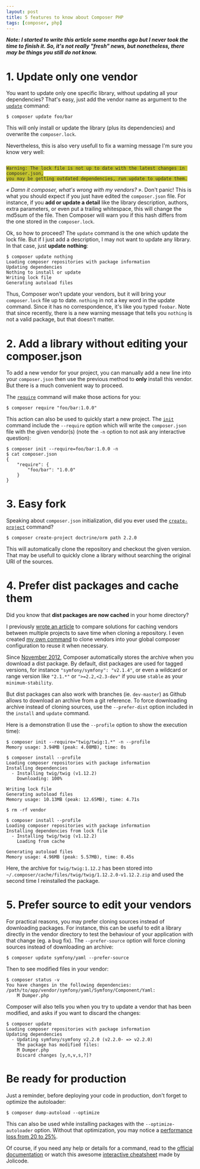 ```yaml
---
layout: post
title: 5 features to know about Composer PHP
tags: [composer, php]
---
```


***Note: I started to write this article some months ago but I never took the
time to finish it. So, it's not really "fresh" news, but nonetheless, there may
be things you still do not know.***

# 1. Update only one vendor

You want to update only one specific library, without updating all your
dependencies? That's easy, just add the vendor name as argument to the
[`update`](http://getcomposer.org/doc/03-cli.md#update) command:

    $ composer update foo/bar

This will only install or update the library (plus its dependencies) and
overwrite the `composer.lock`.

Nevertheless, this is also very usefull to fix a warning message I'm sure you
know very well:

<code class="pre" style="background:#c4c42f;color:#303030">
Warning: The lock file is not up to date with the latest changes in composer.json,
you may be getting outdated dependencies, run update to update them.
</code>

*« Damn it composer, what's wrong with my vendors? »*. Don't panic! This is
what you should expect if you just have edited the `composer.json` file. For
instance, if you **add or update a detail** like the library description,
authors, extra parameters, or even put a trailing whitespace, this will change
the md5sum of the file. Then Composer will warn you if this hash differs from
the one stored in the `composer.lock`.

Ok, so how to proceed? The `update` command is the one which update the lock file.
But if I just add a description, I may not want to update any library.
In that case, just **update nothing**:

    $ composer update nothing
    Loading composer repositories with package information
    Updating dependencies
    Nothing to install or update
    Writing lock file
    Generating autoload files

Thus, Composer won't update your vendors, but it will bring your
`composer.lock` file up to date. `nothing` in not a key word in the update
command. Since it has no correspondence, it's like you typed `foobar`. Note
that since recently, there is a new warning message that tells you `nothing` is
not a valid package, but that doesn't matter.

# 2. Add a library without editing your composer.json

To add a new vendor for your project, you can manually add a new line into your
`composer.json` then use the previous method to **only** install this vendor.
But there is a much convenient way to proceed.

The [`require`](http://getcomposer.org/doc/03-cli.md#require) command will make
those actions for you:

    $ composer require "foo/bar:1.0.0"

This action can also be used to quickly start a new project. The
[`init`](http://getcomposer.org/doc/03-cli.md#init) command include the
`--require` option which will write the `composer.json` file with the given
vendor(s) (note the `-n` option to not ask any interactive question):

    $ composer init --require=foo/bar:1.0.0 -n
    $ cat composer.json
    {
        "require": {
            "foo/bar": "1.0.0"
        }
    }

# 3. Easy fork

Speaking about `composer.json` initialization, did you ever used the
[`create-project`](http://getcomposer.org/doc/03-cli.md#create-project)
command?

    $ composer create-project doctrine/orm path 2.2.0

This will automatically clone the repository and checkout the given version.
That may be usefull to quickly clone a library without searching the original
URI of the sources.

# 4. Prefer dist packages and cache them

Did you know that **dist packages are now cached** in your home directory?

I previously [wrote an article](http://moquet.net/blog/proxify-composer-php/)
to compare solutions for caching vendors between multiple projects to save time
when cloning a repository. I even created [my own command][stone] to clone vendors
into your global composer configuration to reuse it when necessary.

Since [November 2012](https://github.com/composer/composer/pull/1282), Composer
automatically stores the archive when you download a dist package. By default,
dist packages are used for tagged versions, for instance `"symfony/symfony":
"v2.1.4"`, or even a wildcard or range version like `"2.1.*"` or
`">=2.2,<2.3-dev"` if you use `stable` as your `minimum-stability`.

But dist packages can also work with branches (ie. `dev-master`) as Github
allows to download an archive from a git reference. To force downloading
archive instead of cloning sources, use the `--prefer-dist` option included in
the `install` and `update` command.

Here is a demonstration (I use the `--profile` option to show the execution
time):

    $ composer init --require="twig/twig:1.*" -n --profile
    Memory usage: 3.94MB (peak: 4.08MB), time: 0s

    $ composer install --profile
    Loading composer repositories with package information
    Installing dependencies
      - Installing twig/twig (v1.12.2)
        Downloading: 100%

    Writing lock file
    Generating autoload files
    Memory usage: 10.13MB (peak: 12.65MB), time: 4.71s

    $ rm -rf vendor

    $ composer install --profile
    Loading composer repositories with package information
    Installing dependencies from lock file
      - Installing twig/twig (v1.12.2)
        Loading from cache

    Generating autoload files
    Memory usage: 4.96MB (peak: 5.57MB), time: 0.45s

Here, the archive for `twig/twig:1.12.2` has been stored into
`~/.composer/cache/files/twig/twig/1.12.2.0-v1.12.2.zip` and used the second
time I reinstalled the package.

# 5. Prefer source to edit your vendors

For practical reasons, you may prefer cloning sources instead of downloading
packages. For instance, this can be useful to edit a library directly in the
vendor directory to test the behaviour of your application with that change
(eg. a bug fix). The `--prefer-source` option will force cloning sources
instead of downloading an archive:

    $ composer update symfony/yaml --prefer-source

Then to see modified files in your vendor:

    $ composer status -v
    You have changes in the following dependencies:
    /path/to/app/vendor/symfony/yaml/Symfony/Component/Yaml:
        M Dumper.php

Composer will also tells you when you try to update a vendor that has been
modified, and asks if you want to discard the changes:

    $ composer update
    Loading composer repositories with package information
    Updating dependencies
      - Updating symfony/symfony v2.2.0 (v2.2.0- => v2.2.0)
        The package has modified files:
        M Dumper.php
        Discard changes [y,n,v,s,?]?

# Be ready for production

Just a reminder, before deploying your code in production, don't forget to optimize
the autoloader:

    $ composer dump-autoload --optimize

This can also be used while installing packages with the `--optimize-autoloader` option.
Without that optimization, you may notice a [performance loss from 20 to 25%](http://www.ricardclau.com/2013/03/apc-vs-zend-optimizer-benchmarks-with-symfony2/).

Of course, if you need any help or details for a command, read to the
[official documentation](http://getcomposer.org) or watch this awesome
[interactive cheatsheet][jolicode] made by Jolicode.

[composer]: http://getcomposer.org/
[jolicode]: http://composer.json.jolicode.com/
[stone]: https://github.com/mattketmo/stone
